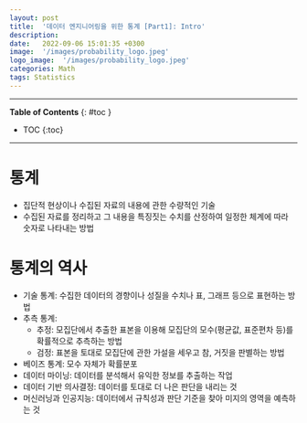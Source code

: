 ```yaml
---
layout: post
title:  '데이터 엔지니어링을 위한 통계 [Part1]: Intro'
description: 
date:   2022-09-06 15:01:35 +0300
image:  '/images/probability_logo.jpeg'
logo_image:  '/images/probability_logo.jpeg'
categories: Math
tags: Statistics
---
```

---

**Table of Contents**
{: #toc }
*  TOC
{:toc}

---

# 통계

- 집단적 현상이나 수집된 자료의 내용에 관한 수량적인 기술
- 수집된 자료를 정리하고 그 내용을 특징짓는 수치를 산정하여 일정한 체계에 따라 숫자로 나타내는 방법

# 통계의 역사

- 기술 통계: 수집한 데이터의 경향이나 성질을 수치나 표, 그래프 등으로 표현하는 방법
- 추측 통계: 
  - 추정: 모집단에서 추출한 표본을 이용해 모집단의 모수(평균값, 표준편차 등)를 확률적으로 추측하는 방법
  - 검정: 표본을 토대로 모집단에 관한 가설을 세우고 참, 거짓을 판별하는 방법
- 베이즈 통계: 모수 자체가 확률분포
- 데이터 마이닝: 데이터를 분석해서 유익한 정보를 추출하는 작업
- 데이터 기반 의사결정: 데이터를 토대로 더 나은 판단을 내리는 것
- 머신러닝과 인공지능: 데이터에서 규칙성과 판단 기준을 찾아 미지의 영역을 예측하는 것

